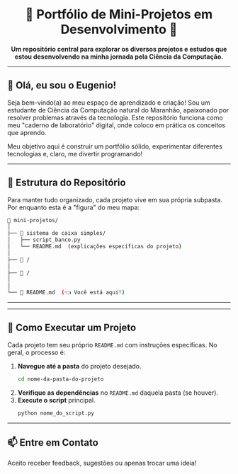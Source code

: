 

<h1 align="center">🚀 Portfólio de Mini-Projetos em Desenvolvimento 🚀</h1>

<p align="center">
  <strong>Um repositório central para explorar os diversos projetos e estudos que estou desenvolvendo na minha jornada pela Ciência da Computação.</strong>
</p>

---

## 👋 Olá, eu sou o Eugenio!

Seja bem-vindo(a) ao meu espaço de aprendizado e criação! Sou um estudante de Ciência da Computação natural do Maranhão, apaixonado por resolver problemas através da tecnologia. Este repositório funciona como meu "caderno de laboratório" digital, onde coloco em prática os conceitos que aprendo.

Meu objetivo aqui é construir um portfólio sólido, experimentar diferentes tecnologias e, claro, me divertir programando!

---

## 📂 Estrutura do Repositório

Para manter tudo organizado, cada projeto vive em sua própria subpasta. Por enquanto esta é a "figura" do meu mapa:

```sh
📁 mini-projetos/
│
├── 📁 sistema de caixa simples/
│   ├── script_banco.py
│   └── README.md  (explicações específicas do projeto)
│
├── 📁 /
│   
├── 📁 /
│   
│
└── 📄 README.md  (👈 Você está aqui!)
```

---




---

## 🚀 Como Executar um Projeto

Cada projeto tem seu próprio `README.md` com instruções específicas. No geral, o processo é:

1.  **Navegue até a pasta** do projeto desejado.
    ```bash
    cd nome-da-pasta-do-projeto
    ```
2.  **Verifique as dependências** no `README.md` daquela pasta (se houver).
3.  **Execute o script** principal.
    ```bash
    python nome_do_script.py
    ```

---

## 📫 Entre em Contato

Aceito receber feedback, sugestões ou apenas trocar uma ideia!
